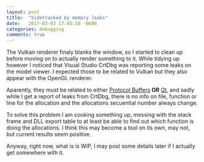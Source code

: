 ```yaml
---
layout: post
title:  "Sidetracked by memory leaks"
date:   2017-03-03 17:45:18 -0600
categories: debugging
comments: true
---
```


The Vulkan renderer finaly blanks the window, so I started to clean up before moving on to actually render something to it. While tidying up however I noticed that Visual Studio CrtDbg was reporting some leaks on the model viewer. I expected those to be related to Vulkan but they also appear with the OpenGL renderer.

Aparently, they must be related to either [Protocol Buffers](https://developers.google.com/protocol-buffers/) **OR** [Qt](https://www.qt.io/), and sadly while I get a report of leaks from CrtDbg, there is no info on file, function or line for the allocation and the allocations secuential number always change.

To solve this problem I am cooking something up, messing with the stack frame and DLL export table to at least be able to find out which function is doing the allocations. I think this may become a tool on its own, may not, but current results seem positive.

Anyway, right now, what is is WIP, I may post some details later if I actually get somewhere with it.